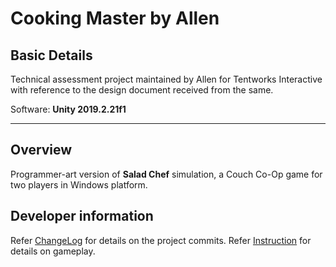# Cooking Master by Allen

## Basic Details

 Technical assessment project maintained by Allen for Tentworks Interactive with reference to the design document received from the same. 

 Software: **Unity 2019.2.21f1**

---

## Overview

 Programmer-art version of **Salad Chef** simulation, a Couch Co-Op game for two players in Windows platform.
 
## Developer information

 Refer [ChangeLog](https://github.com/Allenvimal/Allen_ChefMaster/blob/master/ChangeLog.md) for details on the project commits.
 Refer [Instruction](https://github.com/Allenvimal/Allen_ChefMaster/blob/master/Instruction.md) for details on gameplay.